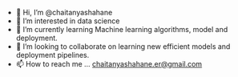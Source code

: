 - 👋 Hi, I’m @chaitanyashahane
- 👀 I’m interested in data science
- 🌱 I’m currently learning Machine learning algorithms, model and deployment.
- 💞️ I’m looking to collaborate on learning new efficient models and deployment pipelines.
- 📫 How to reach me ... chaitanyashahane.er@gmail.com

<!---
chaitanyashahane/chaitanyashahane is a ✨ special ✨ repository because its `README.md` (this file) appears on your GitHub profile.
You can click the Preview link to take a look at your changes.
--->
